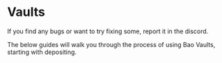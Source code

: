 # Vaults

If you find any bugs or want to try fixing some, report it in the discord.

The below guides will walk you through the process of using Bao Vaults, starting with depositing.
